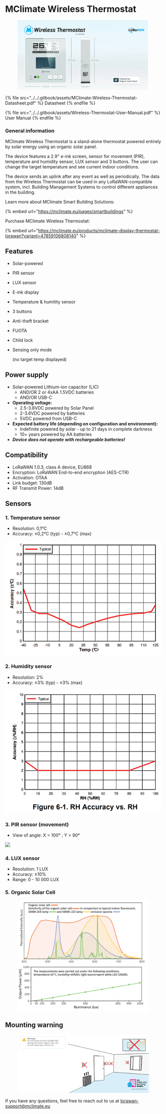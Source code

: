 # MClimate Wireless Thermostat



<figure><img src="../../.gitbook/assets/MClimate Wireless Thermostat Header" alt=""><figcaption></figcaption></figure>

{% file src="../../.gitbook/assets/MClimate-Wireless-Thermostat-Datasheet.pdf" %}
Datasheet
{% endfile %}

{% file src="../../.gitbook/assets/Wireless-Thermostat-User-Manual.pdf" %}
User Manual
{% endfile %}

### General information <a href="#general-information" id="general-information"></a>

MClimate Wireless Thermostat is a stand-alone thermostat powered entirely by solar energy using an organic solar panel.&#x20;

The device features a 2.9" e-ink screen, sensor for movement (PIR), temperature and humidity sensor, LUX sensor and 3 buttons. The user can change the target temperature and see current indoor conditions.&#x20;

The device sends an uplink after any event as well as periodically. The data from the Wireless Thermostat can be used in any LoRaWAN-compatible system, incl. Building Management Systems to control different appliances in the building.

Learn more about MClimate Smart Building Solutions:



{% embed url="https://mclimate.eu/pages/smartbuildings" %}

Purchase MClimate Wireless Thermostat:

{% embed url="https://mclimate.eu/products/mclimate-display-thermostat-lorawan?variant=47859106808140" %}

## Features <a href="#features" id="features"></a>

* Solar-powered
* PIR sensor
* LUX sensor
* E-ink display
* Temperature & humitity sensor
* 3 buttons
* Anti-theft bracket
* FUOTA
* Child lock
*   Sensing only mode

    (no target temp displayed)

## Power supply <a href="#power-supply" id="power-supply"></a>

* Solar-powered Lithium-ion capacitor (LIC)&#x20;
  * AND/OR 2 or 4xAA 1.5VDC batteries&#x20;
  * AND/OR USB-C
* **Operating voltage:**
  * 2.5-3.8VDC powered by Solar Panel
  * 2-3.6VDC powered by batteries
  * 5VDC powered from USB-C
* **Expected battery life (depending on configuration and environment):**&#x20;
  * Indefinite powered by solar - up to 21 days in complete darkness
  * 10+ years powered by AA batteries
* _**Device does not operate with rechargeable batteries!**_&#x20;

## Compatibility

* LoRaWAN 1.0.3, class A device, EU868
* Encryption: LoRaWAN End-to-end encryption (AES-CTR)
* Activation: OTAA
* Link budget: 130dB
* RF Transmit Power: 14dB

## Sensors

### 1. Temperature sensor

* Resolution: 0,1°C
* Accuracy: ±0,2°C (typ) - ±0,7°C (max)

<img src="../../.gitbook/assets/temperature_accuracy" alt="" data-size="original">

### 2. Humidity sensor

* Resolution: 2%
* Accuracy: ±3% (typ) - ±3% (max)

<img src="../../.gitbook/assets/humidity_accuracy" alt="" data-size="original">

### 3. PIR sensor (movement)

* View of angle: X = 100° ; Y = 90°

![](../../.gitbook/assets/pir\_diagram.png)

### 4. LUX sensor

* Resolution: 1 LUX
* Accuracy: ±10%
* Range: 0 - 10 000 LUX

### 5. Organic Solar Cell

<figure><img src="../../.gitbook/assets/organic_solar_cell_diagrams.png" alt=""><figcaption></figcaption></figure>

## Mounting warning

<figure><img src="../../.gitbook/assets/wireless-thermostat-placement-warning (1).png" alt=""><figcaption></figcaption></figure>

If you have any questions, feel free to reach out to us at [lorawan-support@mclimate.eu](mailto:lorawan-support@mclimate.eu)
